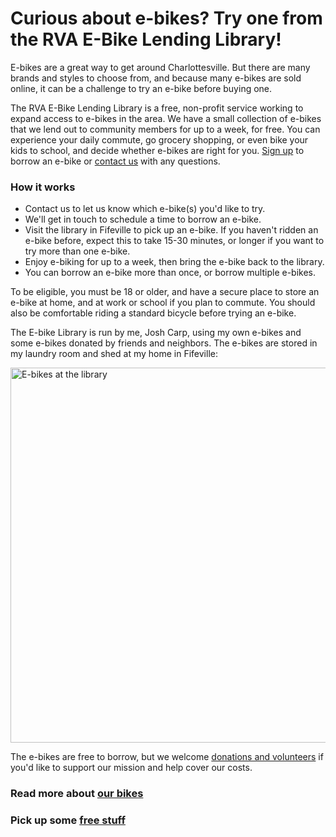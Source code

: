 # Curious about e-bikes? Try one from the RVA E-Bike Lending Library!

E-bikes are a great way to get around Charlottesville. But there are many brands and
styles to choose from, and because many e-bikes are sold online, it can be a challenge to
try an e-bike before buying one.

The RVA E-Bike Lending Library is a free, non-profit service working to expand
access to e-bikes in the area. We have a small collection of e-bikes that we lend out to
community members for up to a week, for free. You can experience your daily commute, go
grocery shopping, or even bike your kids to school, and decide whether e-bikes are right
for you. [Sign up](https://forms.gle/ZykVSUUp2KPBHxfv5) to borrow an e-bike or
[contact us](mailto:hi@ebikelibraryrva.org) with any questions.

### How it works

- Contact us to let us know which e-bike(s) you'd like to try.
- We'll get in touch to schedule a time to borrow an e-bike.
- Visit the library in Fifeville to pick up an e-bike. If you haven't ridden an e-bike
  before, expect this to take 15-30 minutes, or longer if you want to try more than one
  e-bike.
- Enjoy e-biking for up to a week, then bring the e-bike back to the library.
- You can borrow an e-bike more than once, or borrow multiple e-bikes.

To be eligible, you must be 18 or older, and have a secure place to store an e-bike at
home, and at work or school if you plan to commute. You should also be comfortable riding
a standard bicycle before trying an e-bike.

The E-bike Library is run by me, Josh Carp, using my own e-bikes and some e-bikes donated
by friends and neighbors. The e-bikes are stored in my laundry room and shed at my home in
Fifeville:

<img src="/ebikes/DSC3796-scaled.jpg" width=600 alt="E-bikes at the library" />

The e-bikes are free to borrow, but we welcome [donations and volunteers](/support) if
you'd like to support our mission and help cover our costs.

### Read more about [our bikes](/about)

### Pick up some [free stuff](/free-stuff)
